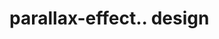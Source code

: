 # parallax-effect.. design                                                                                                                                                                                   
                                     

